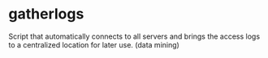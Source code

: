 # gatherlogs
Script that automatically connects to all servers and brings the access logs to a centralized location for later use. (data mining)
